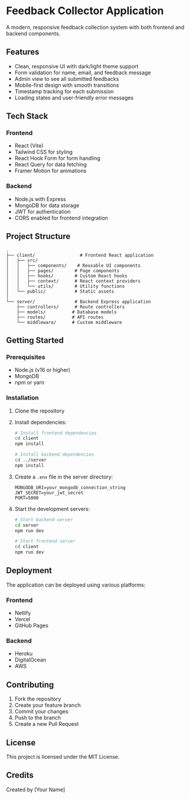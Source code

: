 # Feedback Collector Application

A modern, responsive feedback collection system with both frontend and backend components.

## Features

- Clean, responsive UI with dark/light theme support
- Form validation for name, email, and feedback message
- Admin view to see all submitted feedbacks
- Mobile-first design with smooth transitions
- Timestamp tracking for each submission
- Loading states and user-friendly error messages

## Tech Stack

### Frontend

- React (Vite)
- Tailwind CSS for styling
- React Hook Form for form handling
- React Query for data fetching
- Framer Motion for animations

### Backend

- Node.js with Express
- MongoDB for data storage
- JWT for authentication
- CORS enabled for frontend integration

## Project Structure

```
.
├── client/                 # Frontend React application
│   ├── src/
│   │   ├── components/    # Reusable UI components
│   │   ├── pages/        # Page components
│   │   ├── hooks/        # Custom React hooks
│   │   ├── context/      # React context providers
│   │   └── utils/        # Utility functions
│   └── public/           # Static assets
│
└── server/               # Backend Express application
    ├── controllers/      # Route controllers
    ├── models/          # Database models
    ├── routes/          # API routes
    └── middleware/      # Custom middleware
```

## Getting Started

### Prerequisites

- Node.js (v16 or higher)
- MongoDB
- npm or yarn

### Installation

1. Clone the repository
2. Install dependencies:

   ```bash
   # Install frontend dependencies
   cd client
   npm install

   # Install backend dependencies
   cd ../server
   npm install
   ```

3. Create a `.env` file in the server directory:

   ```
   MONGODB_URI=your_mongodb_connection_string
   JWT_SECRET=your_jwt_secret
   PORT=5000
   ```

4. Start the development servers:

   ```bash
   # Start backend server
   cd server
   npm run dev

   # Start frontend server
   cd client
   npm run dev
   ```

## Deployment

The application can be deployed using various platforms:

### Frontend

- Netlify
- Vercel
- GitHub Pages

### Backend

- Heroku
- DigitalOcean
- AWS

## Contributing

1. Fork the repository
2. Create your feature branch
3. Commit your changes
4. Push to the branch
5. Create a new Pull Request

## License

This project is licensed under the MIT License.

## Credits

Created by [Your Name]
